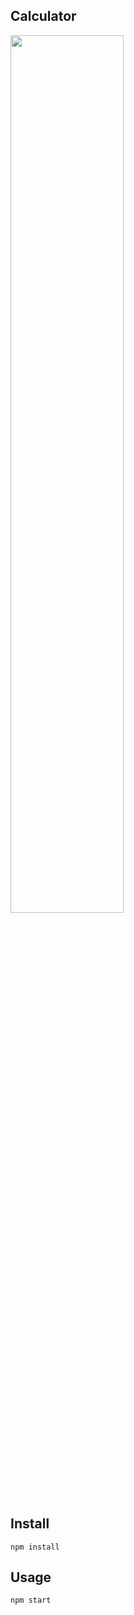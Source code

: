 Calculator
---
<img src="Logotype primary.png" width="60%" height="60%" />







Install
---

`npm install`



Usage
---

`npm start`
